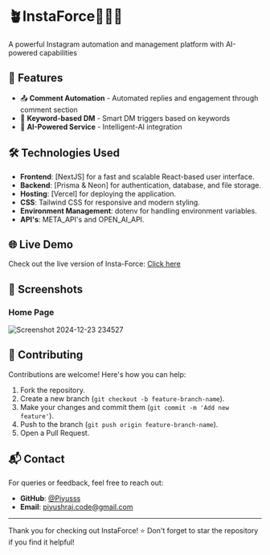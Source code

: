 # 🪴InstaForce👨🏻‍💻
A powerful Instagram automation and management platform with AI-powered capabilities

## 🚀 Features
- 📤 **Comment Automation** - Automated replies and engagement through comment section
- 👥 **Keyword-based DM** - Smart DM triggers based on keywords
- 🤖 **AI-Powered Service** - Intelligent-AI integration

## 🛠️ Technologies Used
- **Frontend**: [NextJS] for a fast and scalable React-based user interface.
- **Backend**: [Prisma & Neon] for authentication, database, and file storage.
- **Hosting**: [Vercel] for deploying the application.
- **CSS**: Tailwind CSS for responsive and modern styling.
- **Environment Management**: dotenv for handling environment variables.
- **API's**: META_API's and OPEN_AI_API.

## 🌐 Live Demo

<p>Check out the live version of Insta-Force: <a href="https://insta-force.vercel.app/" target="_blank" rel="noopener noreferrer">Click here</a> </p>

## 📸 Screenshots

### Home Page
![Screenshot 2024-12-23 234527](https://github.com/user-attachments/assets/460fe325-3f8a-443c-8b6e-5071d4135f7c)


## 🤝 Contributing

Contributions are welcome! Here's how you can help:

1. Fork the repository.
2. Create a new branch (`git checkout -b feature-branch-name`).
3. Make your changes and commit them (`git commit -m 'Add new feature'`).
4. Push to the branch (`git push origin feature-branch-name`).
5. Open a Pull Request.

## 📬 Contact

For queries or feedback, feel free to reach out:

- **GitHub**: [@Piyusss](https://github.com/Piyusss)
- **Email**: [piyushraj.code@gmail.com](mailto:piyushraj.code@gmail.com)

---

Thank you for checking out InstaForce! ⭐ Don't forget to star the repository if you find it helpful!

